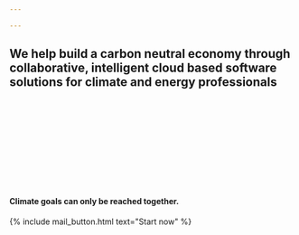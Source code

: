 ```yaml
---

---
```

## We help build a carbon neutral economy through collaborative, intelligent cloud based software solutions for climate and energy professionals
<br>
<br>
<br>
<br>
<br>
<br>
<br>
<br>
<br>

#### Climate goals can only be reached together.

{% include mail_button.html text="Start now" %}